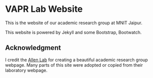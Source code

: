 # VAPR Lab Website

This is the website of our academic research group at MNIT Jaipur.

This website is powered by Jekyll and some Bootstrap, Bootwatch. 

## Acknowledgment

I credit the [Allen Lab](https://www.allanlab.org/) for creating a beautiful academic research group webpage.
Many parts of this site were adopted or copied from their laboratory webpage.
